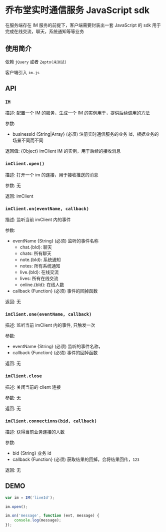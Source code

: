 # 乔布堂实时通信服务 JavaScript sdk

在服务端存在 IM 服务的前提下，客户端需要封装出一套 JavaScript 的 sdk 用于完成在线交流，聊天，系统通知等等业务

## 使用简介

依赖 `jQuery` 或者 `Zepto(未测试)`

客户端引入 `im.js`

## API

### `IM` 

描述: 配置一个 IM 的服务，生成一个 IM 的实例用于，提供后续调用的方法

参数:

  * businessId {String|Array} (必须)  注册实时通信服务的业务 Id，根据业务的场景不同而不同

返回值: {Object} imClient IM 的实例，用于后续的接收消息

### `imClient.open()`

描述: 打开一个 im 的连接，用于接收推送的消息

参数: 无

返回: imClient

### `imClient.on(eventName, callback)`

描述: 监听当前 imClient 内的事件

参数:

  * eventName {String} (必须) 监听的事件名称
    * chat.{bId}: 聊天
    * chats: 所有聊天
    * note.{bId}: 系统通知
    * notes: 所有系统通知
    * live.{bId}: 在线交流
    * lives: 所有在线交流
    * online.{bId}: 在线人数
  * callback {Function} (必须) 事件的回掉函数

返回: 无

### `imClient.one(eventName, callback)`

描述: 监听当前 imClient 内的事件, 只触发一次

参数:

  * eventName {String} (必须) 监听的事件名称，
  * callback {Function} (必须) 事件的回掉函数

返回: 无

### `imClient.close`

描述: 关闭当前的 client 连接

参数: 无

返回: 无

### `imClient.connections(bid, callback)`

描述: 获得当前业务连接的人数

参数:
 * bid {String} 业务 id
 * callback {Function} (必须) 获取结果的回掉，会将结果回传，`123`
 
返回: 无


## DEMO

```javascript
var im = IM('liveId');

im.open();

im.on('message', function (evt, message) {
    console.log(message);
});
```
